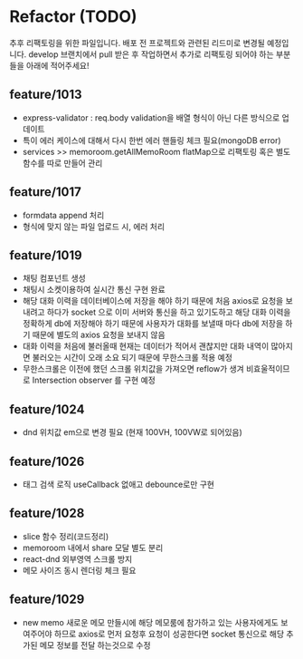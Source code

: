 # Refactor (TODO)

추후 리팩토링을 위한 파일입니다. 배포 전 프로젝트와 관련된 리드미로 변경될 예정입니다. 
develop 브랜치에서 pull 받은 후 작업하면서 추가로 리팩토링 되어야 하는 부분들을 아래에 적어주세요!

## feature/1013

 - express-validator : req.body validation을 배열 형식이 아닌 다른 방식으로 업데이트 
 - 특이 에러 케이스에 대해서 다시 한번 에러 핸들링 체크 필요(mongoDB error)
 - services >> memoroom.getAllMemoRoom flatMap으로 리팩토링 혹은 별도 함수를 따로 만들어 관리

## feature/1017
 - formdata append 처리
 - 형식에 맞지 않는 파일 업로드 시, 에러 처리

## feature/1019
 - 채팅 컴포넌트 생성
 - 채팅시 소켓이용하여 실시간 통신 구현 완료
 - 해당 대화 이력을 데이터베이스에 저장을 해야 하기 때문에 처음 axios로 요청을 보내려고 하다가 socket
   으로 이미 서버와 통신을 하고 있기도하고 해당 대화 이력을 정확하게 db에 저장해야 하기 때문에 사용자가
   대화를 보낼때 마다 db에 저장을 하기 때문에 별도의 axios 요청을 보내지 않음 
 - 대화 이력을 처음에 불러올때 현재는 데이터가 적어서 괜찮지만 대화 내역이 많아지면 불러오는 시간이 오래
   소요 되기 때문에 무한스크롤 적용 예정
 - 무한스크롤은 이전에 했던 스크롤 위치값을 가져오면 reflow가 생겨 비효울적이므로 Intersection 
   observer 를 구현 예정

## feature/1024
 - dnd 위치값 em으로 변경 필요 (현재 100VH, 100VW로 되어있음)

## feature/1026
 - 태그 검색 로직 useCallback 없애고 debounce로만 구현

## feature/1028
 - slice 함수 정리(코드정리)
 - memoroom 내에서 share 모달 별도 분리
 - react-dnd 외부영역 스크롤 방지
 - 메모 사이즈 동시 렌더링 체크 필요

## feature/1029
- new memo 새로운 메모 만들시에 해당 메모룸에 참가하고 있는 사용자에게도 보여주어야 하므로 axios로
  먼저 요청후 요청이 성공한다면 socket 통신으로 해당 추가된 메모 정보를 전달 하는것으로 수정
